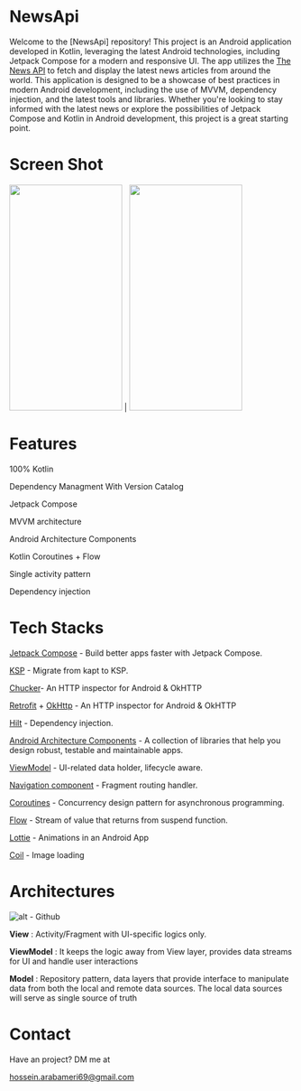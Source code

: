 # NewsApi
Welcome to the [NewsApi] repository! This project is an Android application developed in Kotlin, leveraging the latest Android technologies, including Jetpack Compose for a modern and responsive UI. The app utilizes the [The News API](https://www.thenewsapi.com/) to fetch and display the latest news articles from around the world.
This application is designed to be a showcase of best practices in modern Android development, including the use of MVVM, dependency injection, and the latest tools and libraries. Whether you're looking to stay informed with the latest news or explore the possibilities of Jetpack Compose and Kotlin in Android development, this project is a great starting point.

# Screen Shot
<img src="https://github.com/user-attachments/assets/696266e1-8d77-4078-ab70-754f6e8a30f5" data-canonical-src="https://gyazo.com/eb5c5741b6a9a16c692170a41a49c858.png" width="200" height="400" /> | <img src="https://github.com/user-attachments/assets/aaafc8c6-e862-4796-ba1f-e43432bd5f1f" data-canonical-src="https://gyazo.com/eb5c5741b6a9a16c692170a41a49c858.png" width="200" height="400" />

# Features
100% Kotlin

Dependency Managment With Version Catalog

Jetpack Compose

MVVM architecture

Android Architecture Components

Kotlin Coroutines + Flow

Single activity pattern

Dependency injection

# Tech Stacks

[Jetpack Compose](https://developer.android.com/compose) - Build better apps faster with Jetpack Compose.

[KSP](https://developer.android.com/build/migrate-to-ksp) - Migrate from kapt to KSP.

[Chucker](https://github.com/ChuckerTeam/chucker)- An HTTP inspector for Android & OkHTTP

[Retrofit](https://square.github.io/retrofit/) + [OkHttp](https://square.github.io/okhttp/) - An HTTP inspector for Android & OkHTTP

[Hilt](https://dagger.dev/hilt/)  - Dependency injection.

[Android Architecture Components](https://developer.android.com/topic/libraries/architecture)  - A collection of libraries that help you design robust, testable and maintainable apps.

[ViewModel](https://developer.android.com/reference/androidx/lifecycle/ViewModel)  - UI-related data holder, lifecycle aware.

[Navigation component](https://developer.android.com/guide/navigation)  -  Fragment routing handler.

[Coroutines](https://developer.android.com/kotlin/coroutines) - Concurrency design pattern for asynchronous programming.

[Flow](https://developer.android.com/kotlin/flow) - Stream of value that returns from suspend function.

[Lottie](https://lottiefiles.com/blog/working-with-lottie/getting-started-with-lottie-animations-in-android-app) - Animations in an Android App

[Coil](https://github.com/coil-kt/coil) - Image loading

# Architectures
![alt - Github](https://raw.githubusercontent.com/amitshekhariitbhu/MVVM-Architecture-Android/master/assets/mvvm-arch.png)

**View** : Activity/Fragment with UI-specific logics only.

**ViewModel** : It keeps the logic away from View layer, provides data streams for UI and handle user interactions

**Model** :  Repository pattern, data layers that provide interface to manipulate data from both the local and remote data sources. The local data sources will serve as single source of truth

# Contact
Have an project? DM me at

hossein.arabameri69@gmail.com
